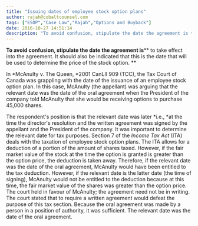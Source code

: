```yaml
---
title: "Issuing dates of employee stock option plans"
author: rajah@cobaltcounsel.com
tags: ["ESOP","Case Law","Rajah","Options and Buyback"]
date: 2016-10-27 14:51:14
description: "To avoid confusion, stipulate the date the agreement is to take effect into the agreement. It should also be indicated that this is the date that will be used to determine the price of the stock optio..."
---
```


**To avoid confusion, stipulate the date the agreement is**** to take effect into the agreement. It should also be indicated that this is the date that will be used to determine the price of the stock option. **

In *McAnulty v. The Queen, *2001 CanLII 909 (TCC), the Tax Court of Canada was grappling with the date of the issuance of an employee stock option plan. In this case, McAnulty (the appellant) was arguing that the relevant date was the date of the oral agreement when the President of the company told McAnulty that she would be receiving options to purchase 45,000 shares.

The respondent's position is that the relevant date was later *i.e., *at the time the director's resolution and the written agreement was signed by the appellant and the President of the company. It was important to determine the relevant date for tax purposes. Section 7 of the *Income Tax Act* (ITA) deals with the taxation of employee stock option plans. The ITA allows for a deduction of a portion of the amount of shares taxed. However, if the fair market value of the stock at the time the option is granted is greater than the option price, the deduction is taken away.
 Therefore, if the relevant date was the date of the oral agreement, McAnulty would have been entitled to the tax deduction.
However, if the relevant date is the latter date (the time of signing), McAnulty would not be entitled to the deduction because at this time, the fair market value of the shares was greater than the option price. The court held in favour of McAnulty; the agreement need not be in writing. The court stated that to require a written agreement would defeat the purpose of this tax section. Because the oral agreement was made by a person in a position of authority, it was sufficient. The relevant date was the date of the oral agreement.
